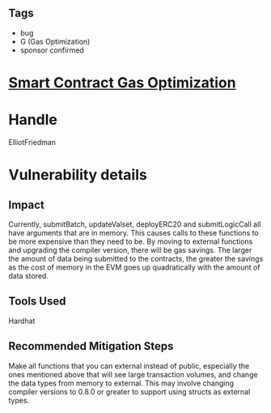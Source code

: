 ## Tags

- bug
- G (Gas Optimization)
- sponsor confirmed

# [Smart Contract Gas Optimization](https://github.com/code-423n4/2021-08-gravitybridge-findings/issues/3) 

# Handle

ElliotFriedman


# Vulnerability details

## Impact
Currently, submitBatch, updateValset, deployERC20 and submitLogicCall all have arguments that are in memory. This causes calls to these functions to be more expensive than they need to be. By moving to external functions and upgrading the compiler version, there will be gas savings. The larger the amount of data being submitted to the contracts, the greater the savings as the cost of memory in the EVM goes up quadratically with the amount of data stored.

## Tools Used
Hardhat

## Recommended Mitigation Steps
Make all functions that you can external instead of public, especially the ones mentioned above that will see large transaction volumes, and change the data types from memory to external. This may involve changing compiler versions to 0.8.0 or greater to support using structs as external types.

